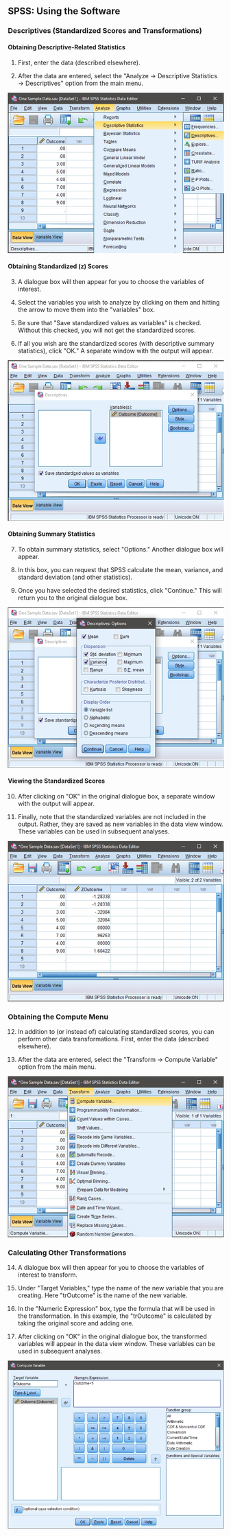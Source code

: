 ## SPSS: Using the Software

### Descriptives (Standardized Scores and Transformations) 

#### Obtaining Descriptive-Related Statistics 

1. First, enter the data
 (described elsewhere). 

2. After the data are entered,
 select the "Analyze →
 Descriptive Statistics → 
 Descriptives" option from
 the main menu. 

<p align="center"><kbd><img src="image15.png"></kbd></p>

#### Obtaining Standardized (z) Scores 

3. A dialogue box will then 
 appear for you to choose 
 the variables of interest. 

4. Select the variables you 
 wish to analyze by 
 clicking on them and 
 hitting the arrow to move
 them into the "variables"
 box. 

5. Be sure that "Save 
 standardized values as 
 variables" is checked. 
 Without this checked, you
 will not get the 
 standardized scores. 

6. If all you wish are the
 standardized scores (with
 descriptive summary
 statistics), click "OK." A 
 separate window with the 
 output will appear.

<p align="center"><kbd><img src="image16.png"></kbd></p>

#### Obtaining Summary Statistics

7. To obtain summary
 statistics, select 
 "Options." Another 
 dialogue box will appear.

8. In this box, you can request 
 that SPSS calculate the
 mean, variance, and
 standard deviation (and
 other statistics). 

9. Once you have selected the 
 desired statistics, click
 "Continue." This will
 return you to the original 
 dialogue box.

<p align="center"><kbd><img src="image17.png"></kbd></p>

#### Viewing the Standardized Scores  

10. After clicking on "OK" in
 the original dialogue box, 
 a separate window with the 
 output will appear.

11. Finally, note that the 
 standardized variables are 
 not included in the
 output. Rather, they are 
 saved as new variables in
 the data view window.
 These variables can be 
 used in subsequent 
 analyses.

<p align="center"><kbd><img src="image18.png"></kbd></p>

### Obtaining the Compute Menu

12. In addition to (or instead 
 of) calculating
 standardized scores, you 
 can perform other data 
 transformations. First,
 enter the data (described
 elsewhere).

13. After the data are entered,
 select the "Transform →
 Compute Variable" option 
 from the main menu.

<p align="center"><kbd><img src="image19.png"></kbd></p>

### Calculating Other Transformations 

 14. A dialogue box will then 
 appear for you to choose 
 the variables of interest
 to transform.

 15. Under "Target Variables,"
 type the name of the new 
 variable that you are
 creating. Here "trOutcome" 
 is the name of the new 
 variable.

 16. In the "Numeric Expression"
 box, type the formula that 
 will be used in the
 transformation. In this
 example, the "trOutcome" 
 is calculated by taking
 the original score and 
 adding one.

 17. After clicking on "OK" in
 the original dialogue box, 
 the transformed variables
 will appear in the data
 view window. These 
 variables can be used in 
 subsequent analyses. 

<p align="center"><kbd><img src="image20.png"></kbd></p>
